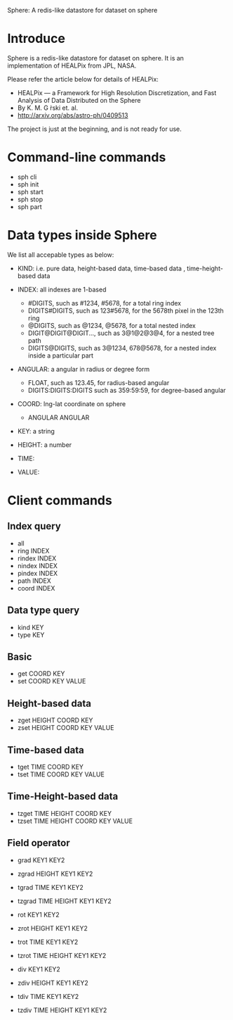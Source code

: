 Sphere: A redis-like datastore for dataset on sphere

Introduce
=====================

Sphere is a redis-like datastore for dataset on sphere.
It is an implementation of HEALPix from JPL, NASA.

Please refer the article below for details of HEALPix:

 * HEALPix — a Framework for High Resolution Discretization, and Fast Analysis of Data Distributed on the Sphere
 * By K. M. G ́rski et. al.
 * http://arxiv.org/abs/astro-ph/0409513

The project is just at the beginning, and is not ready for use.

Command-line commands
=====================

 * sph cli
 * sph init
 * sph start
 * sph stop
 * sph part

Data types inside Sphere
==========================

We list all accepable types as below:

 * KIND: i.e. pure data, height-based data, time-based data , time-height-based data

 * INDEX: all indexes are 1-based
   * #DIGITS, such as #1234, #5678, for a total ring index
   * DIGITS#DIGITS, such as 123#5678, for the 5678th pixel in the 123th ring
   * @DIGITS, such as @1234, @5678, for a total nested index
   * DIGIT@DIGIT@DIGIT..., such as 3@1@2@3@4, for a nested tree path
   * DIGITS@DIGITS, such as 3@1234, 678@5678, for a nested index inside a particular part

 * ANGULAR: a angular in radius or degree form
   * FLOAT, such as 123.45, for radius-based angular
   * DIGITS:DIGITS:DIGITS such as 359:59:59, for degree-based angular

 * COORD: lng-lat coordinate on sphere
   * ANGULAR ANGULAR

 * KEY: a string

 * HEIGHT: a number

 * TIME:

 * VALUE:

Client commands
=====================

Index query
-----------

 * all
 * ring INDEX
 * rindex INDEX
 * nindex INDEX
 * pindex INDEX
 * path INDEX
 * coord INDEX

Data type query
----------------

 * kind KEY
 * type KEY

Basic
----------------

 * get COORD KEY
 * set COORD KEY VALUE

Height-based data
----------------

 * zget HEIGHT COORD KEY
 * zset HEIGHT COORD KEY VALUE

Time-based data
----------------

 * tget TIME COORD KEY
 * tset TIME COORD KEY VALUE

Time-Height-based data
----------------

 * tzget TIME HEIGHT COORD KEY
 * tzset TIME HEIGHT COORD KEY VALUE

Field operator
----------------

 * grad KEY1 KEY2
 * zgrad HEIGHT KEY1 KEY2
 * tgrad TIME KEY1 KEY2
 * tzgrad TIME HEIGHT KEY1 KEY2

 * rot KEY1 KEY2
 * zrot HEIGHT KEY1 KEY2
 * trot TIME KEY1 KEY2
 * tzrot TIME HEIGHT KEY1 KEY2

 * div KEY1 KEY2
 * zdiv HEIGHT KEY1 KEY2
 * tdiv TIME KEY1 KEY2
 * tzdiv TIME HEIGHT KEY1 KEY2

